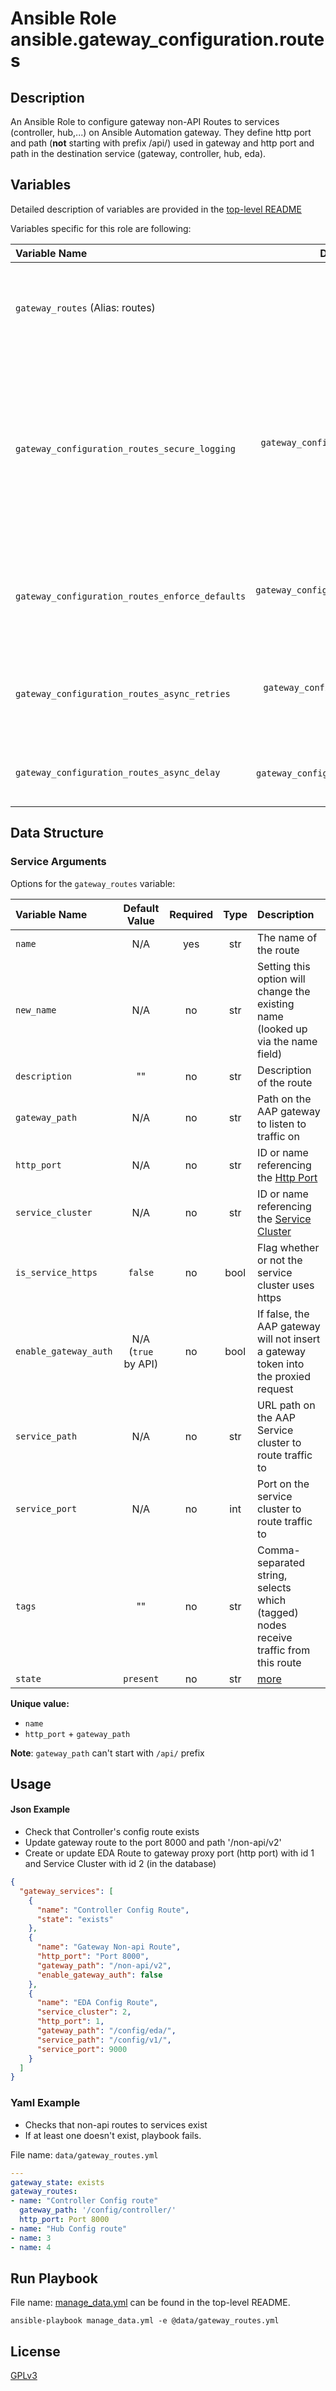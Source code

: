 # Ansible Role ansible.gateway_configuration.routes

## Description

An Ansible Role to configure gateway non-API Routes to services (controller, hub,...) on Ansible Automation gateway.
They define http port and path (**not** starting with prefix /api/) used in gateway and
http port and path in the destination service (gateway, controller, hub, eda).

## Variables

Detailed description of variables are provided in the [top-level README](../../README.md)

Variables specific for this role are following:

| Variable Name                                   |                    Default Value                    | Required | Description                                                                                                                                                  |                                                      |
|:------------------------------------------------|:---------------------------------------------------:|:--------:|:-------------------------------------------------------------------------------------------------------------------------------------------------------------|:----------------------------------------------------:|
| `gateway_routes` (Alias: routes)                |             [below](#service-arguments)             |   yes    | Data structure describing your route entries described below.                                                                                                |        [more](../../README.md#data-variables)        |
| `gateway_configuration_routes_secure_logging`   |  `gateway_configuration_secure_logging` OR `false`  |    no    | Whether or not to include the sensitive route role tasks in the log. Set this value to `True` if you will be providing your sensitive values from elsewhere. |   [more](../../README.md#secure-logging-variables)   |
| `gateway_configuration_routes_enforce_defaults` | `gateway_configuration_enforce_defaults` OR `false` |    no    | Whether or not to enforce default option values on only the route role.                                                                                      |      [more](../../README.md#enforcing-defaults)      |
| `gateway_configuration_routes_async_retries`    |    `gateway_configuration_async_retries` OR `30`    |    no    | This variable sets the number of retries to attempt for the role.                                                                                            | [more](../../README.md#asynchronous-retry-variables) |
| `gateway_configuration_routes_async_delay`      |     `gateway_configuration_async_delay` OR `1`      |    no    | This sets the delay between retries for the role.                                                                                                            | [more](../../README.md#asynchronous-retry-variables) |

## Data Structure

### Service Arguments

Options for the `gateway_routes` variable:

| Variable Name         |    Default Value    | Required | Type | Description                                                                         |
|:----------------------|:-------------------:|:--------:|:----:|:------------------------------------------------------------------------------------|
| `name`                |         N/A         |   yes    | str  | The name of the route                                                               |
| `new_name`            |         N/A         |    no    | str  | Setting this option will change the existing name (looked up via the name field)    |
| `description`         |         ""          |    no    | str  | Description of the route                                                            |
| `gateway_path`        |         N/A         |    no    | str  | Path on the AAP gateway to listen to traffic on                                     |
| `http_port`           |         N/A         |    no    | str  | ID or name referencing the [Http Port](../http_ports/README.md)                     |
| `service_cluster`     |         N/A         |    no    | str  | ID or name referencing the [Service Cluster](../service_clusters/README.md)         |
| `is_service_https`    |       `false`       |    no    | bool | Flag whether or not the service cluster uses https                                  |
| `enable_gateway_auth` | N/A (`true` by API) |    no    | bool | If false, the AAP gateway will not insert a gateway token into the proxied request  |
| `service_path`        |         N/A         |    no    | str  | URL path on the AAP Service cluster to route traffic to                             |
| `service_port`        |         N/A         |    no    | int  | Port on the service cluster to route traffic to                                     |
| `tags`                |         ""          |    no    | str  | Comma-separated string, selects which (tagged) nodes receive traffic from this route|
| `state`               |      `present`      |    no    | str  | [more](../../README.md#state-variable)                                              |

**Unique value:**

- `name`
- `http_port` + `gateway_path`

**Note**: `gateway_path` can't start with `/api/` prefix

## Usage

#### Json Example

- Check that Controller's config route exists
- Update gateway route to the port 8000 and path '/non-api/v2'
- Create or update EDA Route to gateway proxy port (http port) with id 1 and Service Cluster with id 2 (in the database)

```json
{
  "gateway_services": [
    {
      "name": "Controller Config Route",
      "state": "exists"
    },
    {
      "name": "Gateway Non-api Route",
      "http_port": "Port 8000",
      "gateway_path": "/non-api/v2",
      "enable_gateway_auth": false
    },
    {
      "name": "EDA Config Route",
      "service_cluster": 2,
      "http_port": 1,
      "gateway_path": "/config/eda/",
      "service_path": "/config/v1/",
      "service_port": 9000
    }
  ]
}
```

### Yaml Example

- Checks that non-api routes to services exist
- If at least one doesn't exist, playbook fails.

File name: `data/gateway_routes.yml`

```yaml
---
gateway_state: exists
gateway_routes:
- name: "Controller Config route"
  gateway_path: '/config/controller/'
  http_port: Port 8000
- name: "Hub Config route"
- name: 3
- name: 4
```

## Run Playbook

File name: [manage_data.yml](../../README.md#example-ansible-playbook) can be found in the top-level README.

```shell
ansible-playbook manage_data.yml -e @data/gateway_routes.yml
```

## License

[GPLv3](https://github.com/redhat-cop/infra.platform_configuration/blob/main/COPYING)
